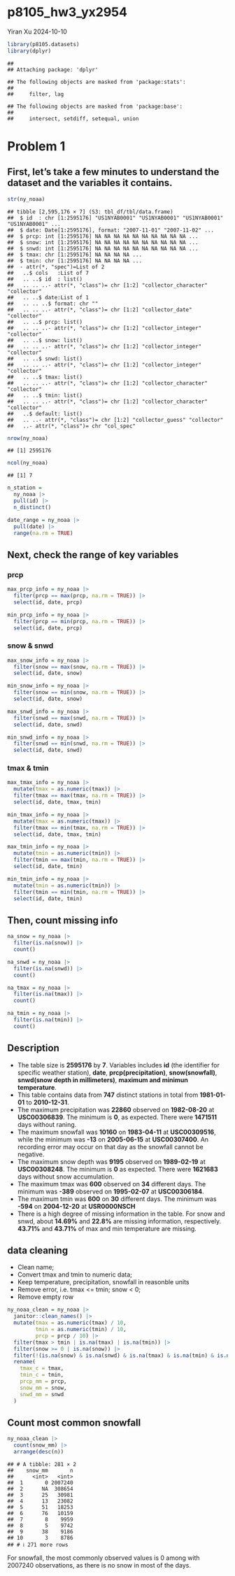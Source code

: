 p8105_hw3_yx2954
================
Yiran Xu
2024-10-10

``` r
library(p8105.datasets)
library(dplyr)
```

    ## 
    ## Attaching package: 'dplyr'

    ## The following objects are masked from 'package:stats':
    ## 
    ##     filter, lag

    ## The following objects are masked from 'package:base':
    ## 
    ##     intersect, setdiff, setequal, union

# Problem 1

## First, let’s take a few minutes to understand the dataset and the variables it contains.

``` r
str(ny_noaa)
```

    ## tibble [2,595,176 × 7] (S3: tbl_df/tbl/data.frame)
    ##  $ id  : chr [1:2595176] "US1NYAB0001" "US1NYAB0001" "US1NYAB0001" "US1NYAB0001" ...
    ##  $ date: Date[1:2595176], format: "2007-11-01" "2007-11-02" ...
    ##  $ prcp: int [1:2595176] NA NA NA NA NA NA NA NA NA NA ...
    ##  $ snow: int [1:2595176] NA NA NA NA NA NA NA NA NA NA ...
    ##  $ snwd: int [1:2595176] NA NA NA NA NA NA NA NA NA NA ...
    ##  $ tmax: chr [1:2595176] NA NA NA NA ...
    ##  $ tmin: chr [1:2595176] NA NA NA NA ...
    ##  - attr(*, "spec")=List of 2
    ##   ..$ cols   :List of 7
    ##   .. ..$ id  : list()
    ##   .. .. ..- attr(*, "class")= chr [1:2] "collector_character" "collector"
    ##   .. ..$ date:List of 1
    ##   .. .. ..$ format: chr ""
    ##   .. .. ..- attr(*, "class")= chr [1:2] "collector_date" "collector"
    ##   .. ..$ prcp: list()
    ##   .. .. ..- attr(*, "class")= chr [1:2] "collector_integer" "collector"
    ##   .. ..$ snow: list()
    ##   .. .. ..- attr(*, "class")= chr [1:2] "collector_integer" "collector"
    ##   .. ..$ snwd: list()
    ##   .. .. ..- attr(*, "class")= chr [1:2] "collector_integer" "collector"
    ##   .. ..$ tmax: list()
    ##   .. .. ..- attr(*, "class")= chr [1:2] "collector_character" "collector"
    ##   .. ..$ tmin: list()
    ##   .. .. ..- attr(*, "class")= chr [1:2] "collector_character" "collector"
    ##   ..$ default: list()
    ##   .. ..- attr(*, "class")= chr [1:2] "collector_guess" "collector"
    ##   ..- attr(*, "class")= chr "col_spec"

``` r
nrow(ny_noaa)
```

    ## [1] 2595176

``` r
ncol(ny_noaa)
```

    ## [1] 7

``` r
n_station = 
  ny_noaa |>
  pull(id) |>
  n_distinct()

date_range = ny_noaa |>
  pull(date) |>
  range(na.rm = TRUE)
```

## Next, check the range of key variables

### prcp

``` r
max_prcp_info = ny_noaa |>
  filter(prcp == max(prcp, na.rm = TRUE)) |>
  select(id, date, prcp)

min_prcp_info = ny_noaa |>
  filter(prcp == min(prcp, na.rm = TRUE)) |>
  select(id, date, prcp)
```

### snow & snwd

``` r
max_snow_info = ny_noaa |>
  filter(snow == max(snow, na.rm = TRUE)) |>
  select(id, date, snow)

min_snow_info = ny_noaa |>
  filter(snow == min(snow, na.rm = TRUE)) |>
  select(id, date, snow)

max_snwd_info = ny_noaa |>
  filter(snwd == max(snwd, na.rm = TRUE)) |>
  select(id, date, snwd)

min_snwd_info = ny_noaa |>
  filter(snwd == min(snwd, na.rm = TRUE)) |>
  select(id, date, snwd)
```

### tmax & tmin

``` r
max_tmax_info = ny_noaa |>
  mutate(tmax = as.numeric(tmax)) |>
  filter(tmax == max(tmax, na.rm = TRUE)) |>
  select(id, date, tmax, tmin)

min_tmax_info = ny_noaa |>
  mutate(tmax = as.numeric(tmax)) |>
  filter(tmax == min(tmax, na.rm = TRUE)) |>
  select(id, date, tmax, tmin)

max_tmin_info = ny_noaa |>
  mutate(tmin = as.numeric(tmin)) |>
  filter(tmin == max(tmin, na.rm = TRUE)) |>
  select(id, date, tmin)

min_tmin_info = ny_noaa |>
  mutate(tmin = as.numeric(tmin)) |>
  filter(tmin == min(tmin, na.rm = TRUE)) |>
  select(id, date, tmin)
```

## Then, count missing info

``` r
na_snow = ny_noaa |>
  filter(is.na(snow)) |>
  count() 

na_snwd = ny_noaa |>
  filter(is.na(snwd)) |>
  count()

na_tmax = ny_noaa |>
  filter(is.na(tmax)) |>
  count()

na_tmin = ny_noaa |>
  filter(is.na(tmin)) |>
  count()
```

## Description

- The table size is **2595176** by **7**. Variables includes **id** (the
  identifier for specific weather station), **date**,
  **prcp(precipitation)**, **snow(snowfall)**, **snwd(snow depth in
  millimeters)**, **maximum and minimun temperature**.
- This table contains data from **747** distinct stations in total from
  **1981-01-01** to **2010-12-31**.
- The maximum precipitation was **22860** observed on **1982-08-20** at
  **USC00306839**. The minimum is **0**, as expected. There were
  **1471511** days without raning.
- The maximum snowfall was **10160** on **1983-04-11** at
  **USC00309516**, while the minimum was **-13** on **2005-06-15** at
  **USC00307400**. An recording error may occur on that day as the
  snowfall cannot be negative.
- The maximum snow depth was **9195** observed on **1989-02-19** at
  **USC00308248**. The minimum is **0** as expected. There were
  **1621683** days without snow accumulation.
- The maximum tmax was **600** observed on **34** different days. The
  minimum was **-389** observed on **1995-02-07** at **USC00306184**.
- The maximum tmin was **600** on **30** different days. The minimum was
  **-594** on **2004-12-20** at **USR0000NSCH**
- There is a high degree of missing information in the table. For snow
  and snwd, about **14.69%** and **22.8%** are missing information,
  respectively. **43.71%** and **43.71%** of max and min temperature are
  missing.

## data cleaning

- Clean name;
- Convert tmax and tmin to numeric data;
- Keep temperature, precipitation, snowfall in reasonble units
- Remove error, i.e. tmax \<= tmin; snow \< 0;
- Remove empty row

``` r
ny_noaa_clean = ny_noaa |>
  janitor::clean_names() |>
  mutate(tmax = as.numeric(tmax) / 10, 
         tmin = as.numeric(tmin) / 10,
         prcp = prcp / 10) |> 
  filter(tmax > tmin | is.na(tmax) | is.na(tmin)) |>
  filter(snow >= 0 | is.na(snow)) |>
  filter(!(is.na(snow) & is.na(snwd) & is.na(tmax) & is.na(tmin) & is.na(prcp))) |>
  rename(
    tmax_c = tmax,     
    tmin_c = tmin,     
    prcp_mm = prcp,   
    snow_mm = snow,    
    snwd_mm = snwd     
  )
```

## Count most common snowfall

``` r
ny_noaa_clean |> 
  count(snow_mm) |>
  arrange(desc(n)) 
```

    ## # A tibble: 281 × 2
    ##    snow_mm       n
    ##      <int>   <int>
    ##  1       0 2007240
    ##  2      NA  308654
    ##  3      25   30981
    ##  4      13   23082
    ##  5      51   18253
    ##  6      76   10159
    ##  7       8    9959
    ##  8       5    9742
    ##  9      38    9186
    ## 10       3    8786
    ## # ℹ 271 more rows

For snowfall, the most commonly observed values is 0 among with 2007240
observations, as there is no snow in most of the days.
